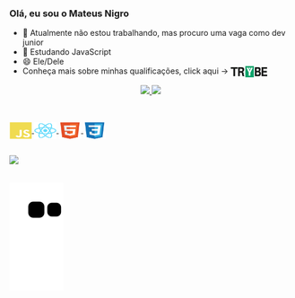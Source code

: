 ### Olá, eu sou o Mateus Nigro


- 🔭 Atualmente não estou trabalhando, mas procuro uma vaga como dev junior
- 🌱 Estudando JavaScript
- 😄 Ele/Dele
- Conheça mais sobre minhas qualificações, click aqui ->
            <a href="https://github.com/MateusNi/Trybe"><img align="center" alt="repo-trybe" height="20" width="65" src="./trybe_logo.png" alt="logo Trybe"></a>
            
          

<div align="center">
  <a href="https://github.com/MateusNi">
  <img height="180em" src="https://github-readme-stats.vercel.app/api?username=MateusNi&show_icons=true&theme=gotham&include_all_commits=true&count_private=true"/>
  <img height="180em" src="https://github-readme-stats.vercel.app/api/top-langs/?username=MateusNi&layout=compact&langs_count=7&theme=gotham"/>
</div>
  
   ##
  
<div style="display: inline_block"><br>
  <img align="center" alt="eus-Js" height="30" width="40" src="https://raw.githubusercontent.com/devicons/devicon/master/icons/javascript/javascript-plain.svg">
  <img align="center" alt="eus-React" height="30" width="40" src="https://raw.githubusercontent.com/devicons/devicon/master/icons/react/react-original.svg">
  <img align="center" alt="eus-HTML" height="30" width="40" src="https://raw.githubusercontent.com/devicons/devicon/master/icons/html5/html5-original.svg">
  <img align="center" alt="eus-CSS" height="30" width="40" src="https://raw.githubusercontent.com/devicons/devicon/master/icons/css3/css3-original.svg">
</div>

  ##
  
  <div>
    <a href="https://www.linkedin.com/in/mateus-nigro-" target="_blank"><img src="https://img.shields.io/badge/-LinkedIn-%230077B5?style=for-the-badge&logo=linkedin&logoColor=white" target="_blank"></a> 
  </div>
  
  ##
  
  ![Snake animation](https://github.com/MateusNi/MateusNi/blob/output/github-contribution-grid-snake.svg)
